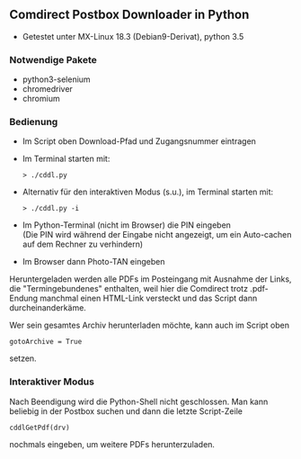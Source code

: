 ## Comdirect Postbox Downloader in Python
* Getestet unter MX-Linux 18.3 (Debian9-Derivat), python 3.5
### Notwendige Pakete
* python3-selenium
* chromedriver
* chromium
### Bedienung
* Im Script oben Download-Pfad und Zugangsnummer eintragen
* Im Terminal starten mit:

      > ./cddl.py
* Alternativ für den interaktiven Modus (s.u.), im Terminal starten mit:

      > ./cddl.py -i

* Im Python-Terminal (nicht im Browser) die PIN eingeben  
(Die PIN wird während der Eingabe nicht angezeigt, um ein Auto-cachen auf dem Rechner zu verhindern)
* Im Browser dann Photo-TAN eingeben

Heruntergeladen werden alle PDFs im Posteingang mit Ausnahme der Links, die "Termingebundenes" enthalten, weil hier die Comdirect trotz .pdf-Endung manchmal einen HTML-Link versteckt und das Script dann durcheinanderkäme.
 
Wer sein gesamtes Archiv herunterladen möchte, kann auch im Script oben

    gotoArchive = True

setzen.

### Interaktiver Modus
Nach Beendigung wird die Python-Shell nicht geschlossen. Man kann beliebig in der Postbox suchen und dann die letzte Script-Zeile
 
    cddlGetPdf(drv)
 
nochmals eingeben, um weitere PDFs herunterzuladen.
